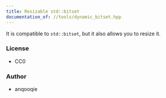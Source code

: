 ```yaml
---
title: Resizable std::bitset
documentation_of: //tools/dynamic_bitset.hpp
---
```


It is compatible to `std::bitset`, but it also allows you to resize it.

### License
- CC0

### Author
- anqooqie
